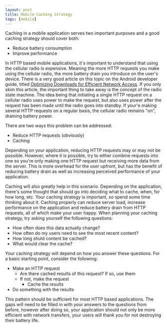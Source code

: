 ```yaml
---
layout: post
title: Mobile Caching Strategy
tags: [mobile]
---
```


Caching in a mobile application serves two important purposes and a good caching strategy should cover both:

* Reduce battery consumption
* Improve performance

In HTTP based mobile applications, it's important to understand that using the cellular radio is expensive. Meaning the more HTTP requests you make using the cellular radio, the more battery drain you introduce on the user's device. There is a very good article on this topic on the Android developer guide, titled [Optimizing Downloads for Efficient Network Access](http://developer.android.com/training/efficient-downloads/efficient-network-access.html). If you only skim this article, the important thing to take away is the concept of the radio state machine. The idea being that initiating a single HTTP request on a cellular radio uses power to make the request, but also uses power after the request has been made until the radio goes into standby. If your'e making several HTTP requests on a regular basis, the cellular radio remains "on", draining battery power.

There are two ways this problem can be addressed:

* Reduce HTTP requests (obviously)
* Caching

Depending on your application, reducing HTTP requests may or may not be possible. However, where it is possible, try to either combine requests into one so you're only making one HTTP request but receiving more data from the server. This is more overhead for the user upfront, but has the benefit of reducing battery drain as well as increasing perceived performance of your application.

Caching will also greatly help in this scenario. Depending on the application, there's some thought that should go into deciding what to cache, when, for how long, etc. Your caching strategy is important, so spend some time thinking about it. Caching properly can reduce server load, increase performance on the application and reduce battery drain from HTTP requests, all of which make your user happy. When planning your caching strategy, try asking yourself the following questions:

* How often does this data actually change?
* How often do my users need to see the most recent content?
* How long shuld content be cached?
* What would clear the cache?

Your caching strategy will depend on how you answer these questions. For a basic starting point, consider the following:

* Make an HTTP request
  * Are there cached results of this request? If so, use them
  * If not, make the request
    * Cache the results
* Do something with the results

This pattern should be sufficient for most HTTP based applications. The gaps will need to be filled in with your answers to the questions from before, however after doing so, your application should not only be more efficient with network transfers, your users will thank you for not destroying their battery life.
